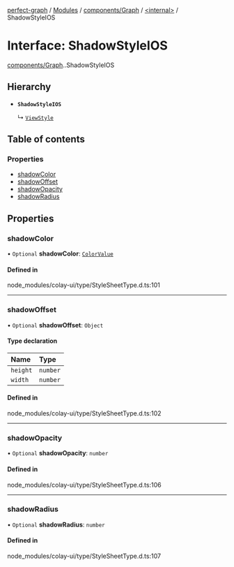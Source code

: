 [perfect-graph](../README.md) / [Modules](../modules.md) / [components/Graph](../modules/components_Graph.md) / [<internal\>](../modules/components_Graph._internal_.md) / ShadowStyleIOS

# Interface: ShadowStyleIOS

[components/Graph](../modules/components_Graph.md).[<internal>](../modules/components_Graph._internal_.md).ShadowStyleIOS

## Hierarchy

- **`ShadowStyleIOS`**

  ↳ [`ViewStyle`](components_Graph._internal_.ViewStyle.md)

## Table of contents

### Properties

- [shadowColor](components_Graph._internal_.ShadowStyleIOS.md#shadowcolor)
- [shadowOffset](components_Graph._internal_.ShadowStyleIOS.md#shadowoffset)
- [shadowOpacity](components_Graph._internal_.ShadowStyleIOS.md#shadowopacity)
- [shadowRadius](components_Graph._internal_.ShadowStyleIOS.md#shadowradius)

## Properties

### shadowColor

• `Optional` **shadowColor**: [`ColorValue`](../modules/components_Graph._internal_.md#colorvalue)

#### Defined in

node_modules/colay-ui/type/StyleSheetType.d.ts:101

___

### shadowOffset

• `Optional` **shadowOffset**: `Object`

#### Type declaration

| Name | Type |
| :------ | :------ |
| `height` | `number` |
| `width` | `number` |

#### Defined in

node_modules/colay-ui/type/StyleSheetType.d.ts:102

___

### shadowOpacity

• `Optional` **shadowOpacity**: `number`

#### Defined in

node_modules/colay-ui/type/StyleSheetType.d.ts:106

___

### shadowRadius

• `Optional` **shadowRadius**: `number`

#### Defined in

node_modules/colay-ui/type/StyleSheetType.d.ts:107
